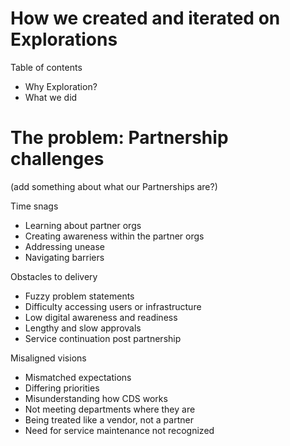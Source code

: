 # How we created and iterated on Explorations 

Table of contents 
- Why Exploration? 
- What we did 

# The problem: Partnership challenges 

(add something about what our Partnerships are?)

Time snags 
- Learning about partner orgs
- Creating awareness within the partner orgs
- Addressing unease
- Navigating barriers

Obstacles to delivery 
- Fuzzy problem statements
- Difficulty accessing users or infrastructure
- Low digital awareness and readiness 
- Lengthy and slow approvals
- Service continuation post partnership

Misaligned visions 
- Mismatched expectations 
- Differing priorities 
- Misunderstanding how CDS works
- Not meeting departments where they are 
- Being treated like a vendor, not a partner 
- Need for service maintenance not recognized


